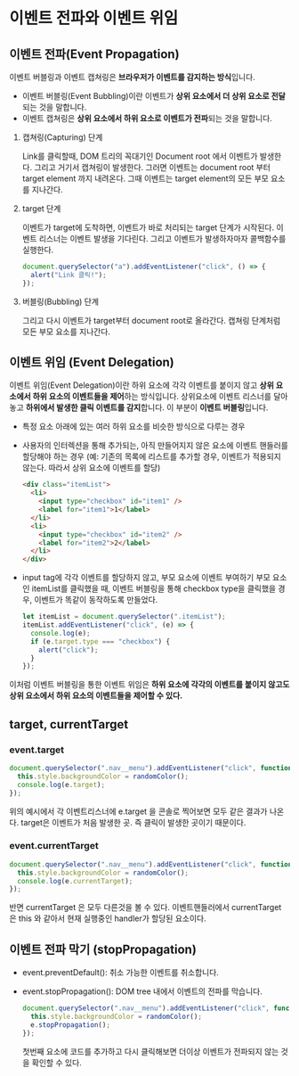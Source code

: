 # 이벤트 전파와 이벤트 위임

## 이벤트 전파(Event Propagation)
이벤트 버블링과 이벤트 캡쳐링은 **브라우저가 이벤트를 감지하는 방식**입니다.
- 이벤트 버블링(Event Bubbling)이란 이벤트가 **상위 요소에서 더 상위 요소로 전달**되는 것을 말합니다.
- 이벤트 캡쳐링은 **상위 요소에서 하위 요소로 이벤트가 전파**되는 것을 말합니다.

1. 캡쳐링(Capturing) 단계

   Link를 클릭할때, DOM 트리의 꼭대기인 Document root 에서 이벤트가 발생한다. 그리고 거기서 캡쳐링이 발생한다. 그러면 이벤트는 document root 부터 target element 까지 내려온다. 그때 이벤트는 target element의 모든 부모 요소를 지나간다.

2. target 단계

   이벤트가 target에 도착하면, 이벤트가 바로 처리되는 target 단계가 시작된다. 이벤트 리스너는 이벤트 발생을 기다린다. 그리고 이벤트가 발생하자마자 콜백함수를 실행한다.
    ```jsx
    document.querySelector("a").addEventListener("click", () => {
      alert("Link 클릭!");
    });
    ```
3. 버블링(Bubbling) 단계

   그리고 다시 이벤트가 target부터 document root로 올라간다. 캡쳐링 단계처럼 모든 부모 요소를 지나간다.


## 이벤트 위임 (Event Delegation)
이벤트 위임(Event Delegation)이란 하위 요소에 각각 이벤트를 붙이지 않고 **상위 요소에서 하위 요소의 이벤트들을 제어**하는 방식입니다. 상위요소에 이벤트 리스너를 달아놓고 **하위에서 발생한 클릭 이벤트를 감지**합니다. 이 부분이 **이벤트 버블링**입니다.

- 특정 요소 아래에 있는 여러 하위 요소를 비슷한 방식으로 다루는 경우
- 사용자의 인터렉션을 통해 추가되는, 아직 만들어지지 않은 요소에 이벤트 핸들러를 할당해야 하는 경우
(예: 기존의 목록에 리스트를 추가할 경우, 이벤트가 적용되지 않는다. 따라서 상위 요소에 이벤트를 할당)

  ```html
  <div class="itemList">
    <li>
      <input type="checkbox" id="item1" />
      <label for="item1">1</label>
    </li>
    <li>
      <input type="checkbox" id="item2" />
      <label for="item2">2</label>
    </li>
  </div>
  ```

- input tag에 각각 이벤트를 할당하지 않고, 부모 요소에 이벤트 부여하기
부모 요소인 itemList를 클릭했을 때, 이벤트 버블링을 통해 checkbox type을 클릭했을 경우, 이벤트가 똑같이 동작하도록 만들었다.

  ```jsx
  let itemList = document.querySelector(".itemList");
  itemList.addEventListener("click", (e) => {
    console.log(e);
    if (e.target.type === "checkbox") {
      alert("click");
    }
  });
  ```

이처럼 이벤트 버블링을 통한 이벤트 위임은 **하위 요소에 각각의 이벤트를 붙이지 않고도 상위 요소에서 하위 요소의 이벤트들을 제어할 수 있다.**

## target, currentTarget
### event.target
  ```jsx
  document.querySelector(".nav__menu").addEventListener("click", function (e) {
    this.style.backgroundColor = randomColor();
    console.log(e.target);
  });
  ```
위의 예시에서 각 이벤트리스너에 e.target 을 콘솔로 찍어보면 모두 같은 결과가 나온다. target은 이벤트가 처음 발생한 곳. 즉 클릭이 발생한 곳이기 때문이다.

### event.currentTarget
  ```jsx
  document.querySelector(".nav__menu").addEventListener("click", function (e) {
    this.style.backgroundColor = randomColor();
    console.log(e.currentTarget);
  });
  ```
반면 currentTarget 은 모두 다른것을 볼 수 있다. 이벤트핸들러에서 currentTarget 은 this 와 같아서 현재 실행중인 handler가 할당된 요소이다.


## 이벤트 전파 막기 (stopPropagation)
- event.preventDefault(): 취소 가능한 이벤트를 취소합니다.
- event.stopPropagation(): DOM tree 내에서 이벤트의 전파를 막습니다.

  ```jsx
  document.querySelector(".nav__menu").addEventListener("click", function (e) {
    this.style.backgroundColor = randomColor();
    e.stopPropagation();
  });
  ```
  첫번째 요소에 코드를 추가하고 다시 클릭해보면 더이상 이벤트가 전파되지 않는 것을 확인할 수 있다.
